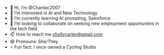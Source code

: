 - 👋 Hi, I’m @Charliec2007
- 👀 I’m interested in AI and New Technology
- 🌱 I’m currently learning AI prompting, Salesforce
- 💞️ I’m looking to collaborate on seeking new employment opportunites in the tech field
- 📫 How to reach me chollycarter@gmail.com
- 😄 Pronouns: She/They
- ⚡ Fun fact: I once owned a Cycling Studio

<!---
Charliec2007/Charliec2007 is a ✨ special ✨ repository because its `README.md` (this file) appears on your GitHub profile.
You can click the Preview link to take a look at your changes.
--->
